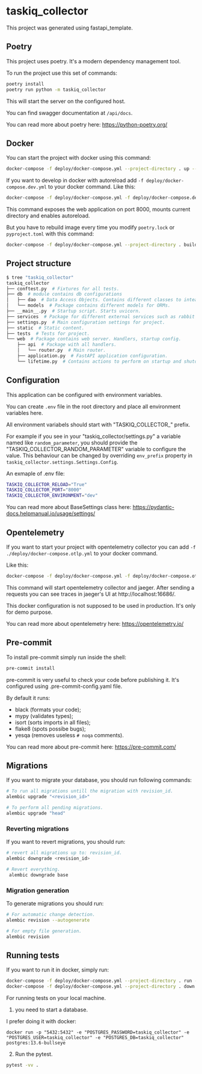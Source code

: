 # taskiq_collector

This project was generated using fastapi_template.

## Poetry

This project uses poetry. It's a modern dependency management
tool.

To run the project use this set of commands:

```bash
poetry install
poetry run python -m taskiq_collector
```

This will start the server on the configured host.

You can find swagger documentation at `/api/docs`.

You can read more about poetry here: https://python-poetry.org/

## Docker

You can start the project with docker using this command:

```bash
docker-compose -f deploy/docker-compose.yml --project-directory . up --build
```

If you want to develop in docker with autoreload add `-f deploy/docker-compose.dev.yml` to your docker command.
Like this:

```bash
docker-compose -f deploy/docker-compose.yml -f deploy/docker-compose.dev.yml --project-directory . up
```

This command exposes the web application on port 8000, mounts current directory and enables autoreload.

But you have to rebuild image every time you modify `poetry.lock` or `pyproject.toml` with this command:

```bash
docker-compose -f deploy/docker-compose.yml --project-directory . build
```

## Project structure

```bash
$ tree "taskiq_collector"
taskiq_collector
├── conftest.py  # Fixtures for all tests.
├── db  # module contains db configurations
│   ├── dao  # Data Access Objects. Contains different classes to inteact with database.
│   └── models  # Package contains different models for ORMs.
├── __main__.py  # Startup script. Starts uvicorn.
├── services  # Package for different external services such as rabbit or redis etc.
├── settings.py  # Main configuration settings for project.
├── static  # Static content.
├── tests  # Tests for project.
└── web  # Package contains web server. Handlers, startup config.
    ├── api  # Package with all handlers.
    │   └── router.py  # Main router.
    ├── application.py  # FastAPI application configuration.
    └── lifetime.py  # Contains actions to perform on startup and shutdown.
```

## Configuration

This application can be configured with environment variables.

You can create `.env` file in the root directory and place all
environment variables here.

All environment variabels should start with "TASKIQ_COLLECTOR_" prefix.

For example if you see in your "taskiq_collector/settings.py" a variable named like
`random_parameter`, you should provide the "TASKIQ_COLLECTOR_RANDOM_PARAMETER"
variable to configure the value. This behaviour can be changed by overriding `env_prefix` property
in `taskiq_collector.settings.Settings.Config`.

An exmaple of .env file:
```bash
TASKIQ_COLLECTOR_RELOAD="True"
TASKIQ_COLLECTOR_PORT="8000"
TASKIQ_COLLECTOR_ENVIRONMENT="dev"
```

You can read more about BaseSettings class here: https://pydantic-docs.helpmanual.io/usage/settings/
## Opentelemetry

If you want to start your project with opentelemetry collector
you can add `-f ./deploy/docker-compose.otlp.yml` to your docker command.

Like this:

```bash
docker-compose -f deploy/docker-compose.yml -f deploy/docker-compose.otlp.yml --project-directory . up
```

This command will start opentelemetry collector and jaeger.
After sending a requests you can see traces in jaeger's UI
at http://localhost:16686/.

This docker configuration is not supposed to be used in production.
It's only for demo purpose.

You can read more about opentelemetry here: https://opentelemetry.io/

## Pre-commit

To install pre-commit simply run inside the shell:
```bash
pre-commit install
```

pre-commit is very useful to check your code before publishing it.
It's configured using .pre-commit-config.yaml file.

By default it runs:
* black (formats your code);
* mypy (validates types);
* isort (sorts imports in all files);
* flake8 (spots possibe bugs);
* yesqa (removes useless `# noqa` comments).


You can read more about pre-commit here: https://pre-commit.com/

## Migrations

If you want to migrate your database, you should run following commands:
```bash
# To run all migrations untill the migration with revision_id.
alembic upgrade "<revision_id>"

# To perform all pending migrations.
alembic upgrade "head"
```

### Reverting migrations

If you want to revert migrations, you should run:
```bash
# revert all migrations up to: revision_id.
alembic downgrade <revision_id>

# Revert everything.
 alembic downgrade base
```

### Migration generation

To generate migrations you should run:
```bash
# For automatic change detection.
alembic revision --autogenerate

# For empty file generation.
alembic revision
```


## Running tests

If you want to run it in docker, simply run:

```bash
docker-compose -f deploy/docker-compose.yml --project-directory . run --rm api pytest -vv .
docker-compose -f deploy/docker-compose.yml --project-directory . down
```

For running tests on your local machine.
1. you need to start a database.

I prefer doing it with docker:
```
docker run -p "5432:5432" -e "POSTGRES_PASSWORD=taskiq_collector" -e "POSTGRES_USER=taskiq_collector" -e "POSTGRES_DB=taskiq_collector" postgres:13.6-bullseye
```


2. Run the pytest.
```bash
pytest -vv .
```
